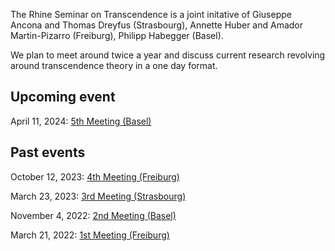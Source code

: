 <html>
<body>
<p>The Rhine Seminar on Transcendence is a joint initative of Giuseppe Ancona and Thomas Dreyfus (Strasbourg),
Annette Huber and Amador Martin-Pizarro (Freiburg), Philipp Habegger (Basel).

We plan to meet around twice a year and discuss current research revolving around transcendence theory in a one day format.  </p>
</body>

<body> 
<h2>Upcoming event</h2> 
<p>April 11, 2024: <a href="https://rhine-transcendence.github.io/meeting5">5th Meeting (Basel)</a>  </p>
<h2>Past events</h2>
<p>October 12, 2023: <a href="https://rhine-transcendence.github.io/meeting4">4th Meeting (Freiburg)</a>  </p>
<p>March 23, 2023: <a href="https://rhine-transcendence.github.io/meeting3">3rd Meeting (Strasbourg)</a></p>
<p>November 4, 2022: <a href="https://rhine-transcendence.github.io/meeting2">2nd Meeting (Basel)</a></p>
<p>March 21, 2022: <a href="https://rhine-transcendence.github.io/meeting1">1st Meeting (Freiburg)</a></p>  
</body>  

  
</html>
